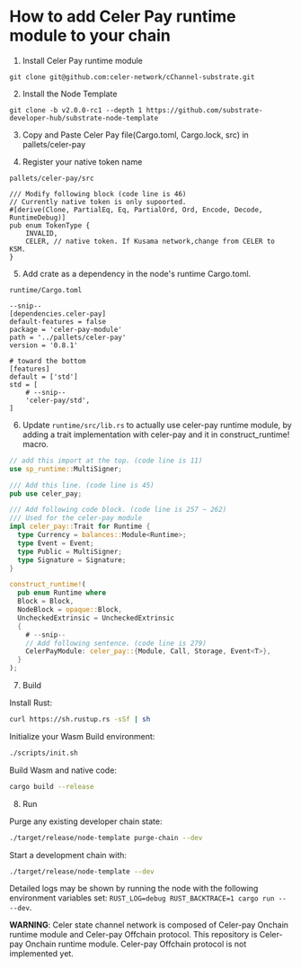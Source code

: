 # How to add Celer Pay runtime module to your chain

1. Install Celer Pay runtime module

```
git clone git@github.com:celer-network/cChannel-substrate.git
```

2. Install the Node Template

```
git clone -b v2.0.0-rc1 --depth 1 https://github.com/substrate-developer-hub/substrate-node-template
```

3. Copy and Paste Celer Pay file(Cargo.toml, Cargo.lock, src) in pallets/celer-pay

4. Register your native token name

`pallets/celer-pay/src`  
```
/// Modify following block (code line is 46)
// Currently native token is only supoorted.
#[derive(Clone, PartialEq, Eq, PartialOrd, Ord, Encode, Decode, RuntimeDebug)]
pub enum TokenType {
    INVALID,
    CELER, // native token. If Kusama network,change from CELER to KSM.
}
```

5. Add crate as a dependency in the node's runtime Cargo.toml. 

`runtime/Cargo.toml`
```
--snip--
[dependencies.celer-pay]
default-features = false
package = 'celer-pay-module'
path = '../pallets/celer-pay'
version = '0.8.1'

# toward the bottom
[features]
default = ['std']
std = [
    # --snip--
    'celer-pay/std',
]
```

6. Update `runtime/src/lib.rs` to actually use celer-pay runtime module, by adding a trait 
implementation with celer-pay and it in construct_runtime! macro.

``` rust
// add this import at the top. (code line is 11)
use sp_runtime::MultiSigner;

/// Add this line. (code line is 45)
pub use celer_pay;

/// Add following code block. (code line is 257 ~ 262)
/// Used for the celer-pay module
impl celer_pay::Trait for Runtime {
  type Currency = balances::Module<Runtime>;
  type Event = Event;
  type Public = MultiSigner;
  type Signature = Signature;
}

construct_runtime!(
  pub enum Runtime where
  Block = Block,
  NodeBlock = opaque::Block,
  UncheckedExtrinsic = UncheckedExtrinsic
  {
    # --snip--
    // Add following sentence. (code line is 279)
    CelerPayModule: celer_pay::{Module, Call, Storage, Event<T>},
  }
);
```

7. Build


Install Rust:

```bash
curl https://sh.rustup.rs -sSf | sh
```

Initialize your Wasm Build environment:

```bash
./scripts/init.sh
```

Build Wasm and native code:

```bash
cargo build --release
```

8. Run

Purge any existing developer chain state:

```bash
./target/release/node-template purge-chain --dev
```

Start a development chain with:

```bash
./target/release/node-template --dev
```

Detailed logs may be shown by running the node with the following environment variables set: `RUST_LOG=debug RUST_BACKTRACE=1 cargo run -- --dev`.


__WARNING__: Celer state channel network is composed of Celer-pay Onchain runtime module and Celer-pay Offchain protocol. This repository is Celer-pay Onchain runtime module. Celer-pay Offchain protocol is not implemented yet. 
